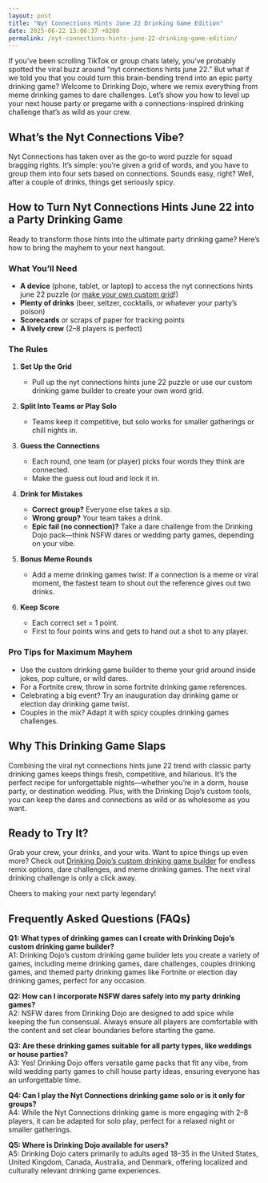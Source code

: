 ```yaml
---
layout: post
title: "Nyt Connections Hints June 22 Drinking Game Edition"
date: 2025-06-22 13:06:37 +0200
permalink: /nyt-connections-hints-june-22-drinking-game-edition/
---
```

If you’ve been scrolling TikTok or group chats lately, you’ve probably spotted the viral buzz around “nyt connections hints june 22.” But what if we told you that you could turn this brain-bending trend into an epic party drinking game? Welcome to Drinking Dojo, where we remix everything from meme drinking games to dare challenges. Let’s show you how to level up your next house party or pregame with a connections-inspired drinking challenge that’s as wild as your crew.

## What’s the Nyt Connections Vibe?

Nyt Connections has taken over as the go-to word puzzle for squad bragging rights. It’s simple: you’re given a grid of words, and you have to group them into four sets based on connections. Sounds easy, right? Well, after a couple of drinks, things get seriously spicy.

## How to Turn Nyt Connections Hints June 22 into a Party Drinking Game

Ready to transform those hints into the ultimate party drinking game? Here’s how to bring the mayhem to your next hangout.

### What You’ll Need

- **A device** (phone, tablet, or laptop) to access the nyt connections hints june 22 puzzle (or [make your own custom grid](https://drinkingdojo.com)!)
- **Plenty of drinks** (beer, seltzer, cocktails, or whatever your party’s poison)
- **Scorecards** or scraps of paper for tracking points
- **A lively crew** (2–8 players is perfect)

### The Rules

1. **Set Up the Grid**
   - Pull up the nyt connections hints june 22 puzzle or use our custom drinking game builder to create your own word grid.

2. **Split Into Teams or Play Solo**
   - Teams keep it competitive, but solo works for smaller gatherings or chill nights in.

3. **Guess the Connections**
   - Each round, one team (or player) picks four words they think are connected.
   - Make the guess out loud and lock it in.

4. **Drink for Mistakes**
   - **Correct group?** Everyone else takes a sip.
   - **Wrong group?** Your team takes a drink.
   - **Epic fail (no connection)?** Take a dare challenge from the Drinking Dojo pack—think NSFW dares or wedding party games, depending on your vibe.

5. **Bonus Meme Rounds**
   - Add a meme drinking games twist: If a connection is a meme or viral moment, the fastest team to shout out the reference gives out two drinks.

6. **Keep Score**
   - Each correct set = 1 point.
   - First to four points wins and gets to hand out a shot to any player.

### Pro Tips for Maximum Mayhem

- Use the custom drinking game builder to theme your grid around inside jokes, pop culture, or wild dares.
- For a Fortnite crew, throw in some fortnite drinking game references.
- Celebrating a big event? Try an inauguration day drinking game or election day drinking game twist.
- Couples in the mix? Adapt it with spicy couples drinking games challenges.

## Why This Drinking Game Slaps

Combining the viral nyt connections hints june 22 trend with classic party drinking games keeps things fresh, competitive, and hilarious. It’s the perfect recipe for unforgettable nights—whether you’re in a dorm, house party, or destination wedding. Plus, with the Drinking Dojo’s custom tools, you can keep the dares and connections as wild or as wholesome as you want.

## Ready to Try It?

Grab your crew, your drinks, and your wits. Want to spice things up even more? Check out [Drinking Dojo’s custom drinking game builder](https://drinkingdojo.com) for endless remix options, dare challenges, and meme drinking games. The next viral drinking challenge is only a click away.

Cheers to making your next party legendary!

## Frequently Asked Questions (FAQs)

**Q1: What types of drinking games can I create with Drinking Dojo’s custom drinking game builder?**  
A1: Drinking Dojo’s custom drinking game builder lets you create a variety of games, including meme drinking games, dare challenges, couples drinking games, and themed party drinking games like Fortnite or election day drinking games, perfect for any occasion.

**Q2: How can I incorporate NSFW dares safely into my party drinking games?**  
A2: NSFW dares from Drinking Dojo are designed to add spice while keeping the fun consensual. Always ensure all players are comfortable with the content and set clear boundaries before starting the game.

**Q3: Are these drinking games suitable for all party types, like weddings or house parties?**  
A3: Yes! Drinking Dojo offers versatile game packs that fit any vibe, from wild wedding party games to chill house party ideas, ensuring everyone has an unforgettable time.

**Q4: Can I play the Nyt Connections drinking game solo or is it only for groups?**  
A4: While the Nyt Connections drinking game is more engaging with 2–8 players, it can be adapted for solo play, perfect for a relaxed night or smaller gatherings.

**Q5: Where is Drinking Dojo available for users?**  
A5: Drinking Dojo caters primarily to adults aged 18–35 in the United States, United Kingdom, Canada, Australia, and Denmark, offering localized and culturally relevant drinking game experiences.

<script type="application/ld+json">
{
  "@context": "https://schema.org",
  "@type": "BlogPosting",
  "headline": "Nyt Connections Hints June 22 Drinking Game Edition",
  "description": "Turn the viral Nyt Connections Hints June 22 puzzle into an epic party drinking game with Drinking Dojo’s custom tools, dare challenges, and meme drinking games.",
  "author": {
    "@type": "Person",
    "name": "Drinking Dojo"
  },
  "publisher": {
    "@type": "Person",
    "name": "Drinking Dojo"
  },
  "datePublished": "2024-06-22",
  "mainEntityOfPage": {
    "@type": "WebPage",
    "@id": "https://drinkingdojo.com/blog/nyt-connections-hints-june-22-drinking-game"
  },
  "keywords": "drinking games, party drinking games, custom drinking game builder, dare challenges, viral drinking games, meme drinking games, fortnite drinking game, inauguration day drinking game, NSFW dares, election day drinking game, wedding party games, couples drinking games, house party ideas, drinking challenges",
  "inLanguage": "en-US"
}
</script>

<script type="application/ld+json">
{
  "@context": "https://schema.org",
  "@type": "FAQPage",
  "mainEntity": [
    {
      "@type": "Question",
      "name": "What types of drinking games can I create with Drinking Dojo’s custom drinking game builder?",
      "acceptedAnswer": {
        "@type": "Answer",
        "text": "Drinking Dojo’s custom drinking game builder lets you create a variety of games, including meme drinking games, dare challenges, couples drinking games, and themed party drinking games like Fortnite or election day drinking games, perfect for any occasion."
      }
    },
    {
      "@type": "Question",
      "name": "How can I incorporate NSFW dares safely into my party drinking games?",
      "acceptedAnswer": {
        "@type": "Answer",
        "text": "NSFW dares from Drinking Dojo are designed to add spice while keeping the fun consensual. Always ensure all players are comfortable with the content and set clear boundaries before starting the game."
      }
    },
    {
      "@type": "Question",
      "name": "Are these drinking games suitable for all party types, like weddings or house parties?",
      "acceptedAnswer": {
        "@type": "Answer",
        "text": "Yes! Drinking Dojo offers versatile game packs that fit any vibe, from wild wedding party games to chill house party ideas, ensuring everyone has an unforgettable time."
      }
    },
    {
      "@type": "Question",
      "name": "Can I play the Nyt Connections drinking game solo or is it only for groups?",
      "acceptedAnswer": {
        "@type": "Answer",
        "text": "While the Nyt Connections drinking game is more engaging with 2–8 players, it can be adapted for solo play, perfect for a relaxed night or smaller gatherings."
      }
    },
    {
      "@type": "Question",
      "name": "Where is Drinking Dojo available for users?",
      "acceptedAnswer": {
        "@type": "Answer",
        "text": "Drinking Dojo caters primarily to adults aged 18–35 in the United States, United Kingdom, Canada, Australia, and Denmark, offering localized and culturally relevant drinking game experiences."
      }
    }
  ]
}
</script>